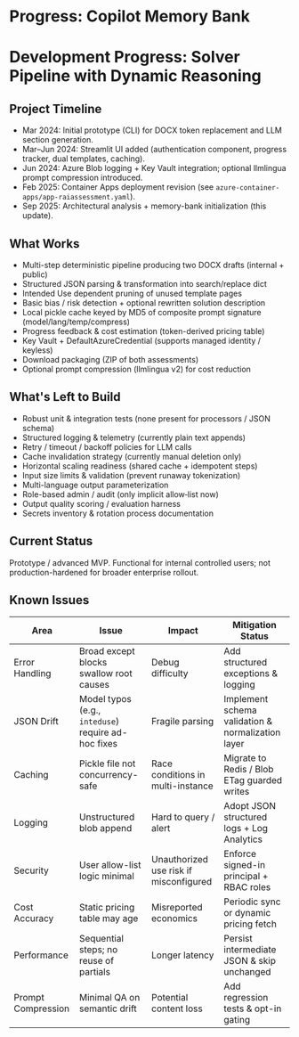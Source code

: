 # Progress: Copilot Memory Bank

# Development Progress: Solver Pipeline with Dynamic Reasoning

## Project Timeline

- Mar 2024: Initial prototype (CLI) for DOCX token replacement and LLM section generation.
- Mar–Jun 2024: Streamlit UI added (authentication component, progress tracker, dual templates, caching).
- Jun 2024: Azure Blob logging + Key Vault integration; optional llmlingua prompt compression introduced.
- Feb 2025: Container Apps deployment revision (see `azure-container-apps/app-raiassessment.yaml`).
- Sep 2025: Architectural analysis + memory-bank initialization (this update).

## What Works

- Multi-step deterministic pipeline producing two DOCX drafts (internal + public)
- Structured JSON parsing & transformation into search/replace dict
- Intended Use dependent pruning of unused template pages
- Basic bias / risk detection + optional rewritten solution description
- Local pickle cache keyed by MD5 of composite prompt signature (model/lang/temp/compress)
- Progress feedback & cost estimation (token-derived pricing table)
- Key Vault + DefaultAzureCredential (supports managed identity / keyless)
- Download packaging (ZIP of both assessments)
- Optional prompt compression (llmlingua v2) for cost reduction

## What's Left to Build

- Robust unit & integration tests (none present for processors / JSON schema)
- Structured logging & telemetry (currently plain text appends)
- Retry / timeout / backoff policies for LLM calls
- Cache invalidation strategy (currently manual deletion only)
- Horizontal scaling readiness (shared cache + idempotent steps)
- Input size limits & validation (prevent runaway tokenization)
- Multi-language output parameterization
- Role-based admin / audit (only implicit allow‑list now)
- Output quality scoring / evaluation harness
- Secrets inventory & rotation process documentation

## Current Status

Prototype / advanced MVP. Functional for internal controlled users; not production-hardened for broader enterprise rollout.

## Known Issues

| Area | Issue | Impact | Mitigation Status |
|------|-------|--------|-------------------|
| Error Handling | Broad except blocks swallow root causes | Debug difficulty | Add structured exceptions & logging |
| JSON Drift | Model typos (e.g., `inteduse`) require ad-hoc fixes | Fragile parsing | Implement schema validation & normalization layer |
| Caching | Pickle file not concurrency-safe | Race conditions in multi-instance | Migrate to Redis / Blob ETag guarded writes |
| Logging | Unstructured blob append | Hard to query / alert | Adopt JSON structured logs + Log Analytics |
| Security | User allow-list logic minimal | Unauthorized use risk if misconfigured | Enforce signed-in principal + RBAC roles |
| Cost Accuracy | Static pricing table may age | Misreported economics | Periodic sync or dynamic pricing fetch |
| Performance | Sequential steps; no reuse of partials | Longer latency | Persist intermediate JSON & skip unchanged |
| Prompt Compression | Minimal QA on semantic drift | Potential content loss | Add regression tests & opt-in gating |
